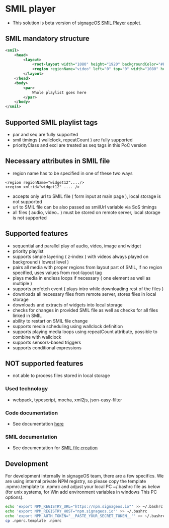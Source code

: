 # SMIL player

- This solution is beta version of [signageOS SMIL Player](https://docs.signageos.io/category/smil-guides) applet.

## SMIL mandatory structure
```xml
<smil>
    <head>
        <layout>
            <root-layout width="1080" height="1920" backgroundColor="#FFFFFF" />
            <region regionName="video" left="0" top="0" width="1080" height="1920" z-index="1" backgroundColor="#FFFFFF" mediaAlign="center" />
        </layout>
    </head>
    <body>
        <par> 
            Whole playlist goes here
        </par> 
    </body>
</smil>
```
## Supported SMIL  playlist tags
- par and seq are fully supported
- smil timings ( wallclock, repeatCount ) are fully supported
- priorityClass and excl are treated as seq tags in this PoC version

## Necessary attributes in SMIL file
- region name has to be specified in one of these two ways
```
<region regionName="widget12"..../>
<region xml:id="widget12" .... />
```
- accepts only url to SMIL file ( form input at main page ), local storage is not supported
- url to SMIL file can be also passed as smilUrl variable via SoS timings
- all files ( audio, video.. ) must be stored on remote server,  local storage is not supported

## Supported features
- sequential and parallel play of audio, video, image and widget
- priority playlist
- supports simple layering ( z-index ) with videos always played on background ( lowest level ) 
- pairs all media with proper regions from layout part of SMIL, if no region specified, uses values from root-layout tag
- plays media in endless loops if necessary ( one element as well as multiple )
- supports prefetch event ( plays intro while downloading rest of the files )
- downloads all necessary files from remote server, stores files in local storage
- downloads and extracts of widgets into local storage
- checks for changes in provided SMIL file as well as checks for all files linked in SMIL
- ability to restart on SMIL file change
- supports media scheduling using wallclock definition
- supports playing media loops using repeatCount attribute, possible to combine with wallclock
- supports sensors-based triggers
- supports conditional expressions

## NOT supported features
- not able to process files stored in local storage

### Used technology
- webpack, typescript, mocha, xml2js, json-easy-filter

### Code documentation
- See documentation [here](docs/documentation.md)

### SMIL documentation
- See documentation for [SMIL file creation](https://docs.signageos.io/category/smil-docs-guides)

## Development
For development internally in signageOS team, there are a few specifics. We are using internal private NPM registry, so please copy the template .npmrc.template to .npmrc and adjust your local PC ~/.bashrc file as below (for unix systems, for Win add environment variables in windows This PC options).

```sh
echo 'export NPM_REGISTRY_URL="https://npm.signageos.io"' >> ~/.bashrc
echo 'export NPM_REGISTRY_HOST="npm.signageos.io"' >> ~/.bashrc
echo 'export NPM_AUTH_TOKEN="__PASTE_YOUR_SECRET_TOKEN__"' >> ~/.bashrc
cp .npmrc.template .npmrc
```
